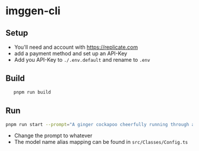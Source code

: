 # imggen-cli


## Setup
 - You'll need and account with https://replicate.com
 - add a payment method and set up an API-Key
 - Add you API-Key to ```./.env.default``` and rename to ```.env```

## Build
 ```bash
    pnpm run build
 ```

## Run
 ```bash 
 pnpm run start --prompt="A ginger cockapoo cheerfully running through an english garden on a spring day" --model="fluxschnell"
 ```

  - Change the prompt to whatever
  - The model name alias mapping can be found in ```src/Classes/Config.ts``` 

